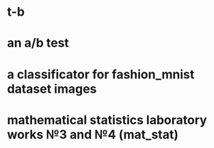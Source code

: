 # t-b

# an a/b test
# a classificator for fashion_mnist dataset images
# mathematical statistics laboratory works №3 and №4 (mat_stat)
